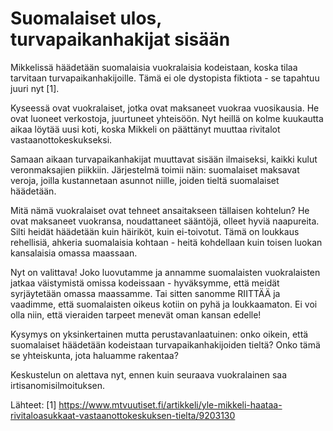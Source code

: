 # Suomalaiset ulos, turvapaikanhakijat sisään

Mikkelissä häädetään suomalaisia vuokralaisia kodeistaan, koska tilaa tarvitaan turvapaikanhakijoille. Tämä ei ole dystopista fiktiota - se tapahtuu juuri nyt [1].

Kyseessä ovat vuokralaiset, jotka ovat maksaneet vuokraa vuosikausia. He ovat luoneet verkostoja, juurtuneet yhteisöön. Nyt heillä on kolme kuukautta aikaa löytää uusi koti, koska Mikkeli on päättänyt muuttaa rivitalot vastaanottokeskukseksi.

Samaan aikaan turvapaikanhakijat muuttavat sisään ilmaiseksi, kaikki kulut veronmaksajien piikkiin. Järjestelmä toimii näin: suomalaiset maksavat veroja, joilla kustannetaan asunnot niille, joiden tieltä suomalaiset häädetään.

Mitä nämä vuokralaiset ovat tehneet ansaitakseen tällaisen kohtelun? He ovat maksaneet vuokransa, noudattaneet sääntöjä, olleet hyviä naapureita. Silti heidät häädetään kuin häiriköt, kuin ei-toivotut. Tämä on loukkaus rehellisiä, ahkeria suomalaisia kohtaan - heitä kohdellaan kuin toisen luokan kansalaisia omassa maassaan.

Nyt on valittava! Joko luovutamme ja annamme suomalaisten vuokralaisten jatkaa väistymistä omissa kodeissaan - hyväksymme, että meidät syrjäytetään omassa maassamme. Tai sitten sanomme RIITTÄÄ ja vaadimme, että suomalaisten oikeus kotiin on pyhä ja loukkaamaton. Ei voi olla niin, että vieraiden tarpeet menevät oman kansan edelle!

Kysymys on yksinkertainen mutta perustavanlaatuinen: onko oikein, että suomalaiset häädetään kodeistaan turvapaikanhakijoiden tieltä? Onko tämä se yhteiskunta, jota haluamme rakentaa?

Keskustelun on alettava nyt, ennen kuin seuraava vuokralainen saa irtisanomisilmoituksen.

Lähteet:
[1] https://www.mtvuutiset.fi/artikkeli/yle-mikkeli-haataa-rivitaloasukkaat-vastaanottokeskuksen-tielta/9203130